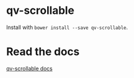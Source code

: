 # qv-scrollable

Install with ```bower install --save qv-scrollable```.

# Read the docs

[qv-scrollable docs](http://deltaepsilon.github.io/qv-scrollable/components/qv-scrollable/)
